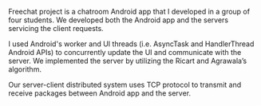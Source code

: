 Freechat project is a chatroom Android app that I developed in a group of four students. We developed both the Android app and the servers servicing the client requests.


I used Android's worker and UI threads (i.e. AsyncTask and HandlerThread Android APIs) to concurrently update the UI and communicate with the server. We implemented the server by utilizing the Ricart and Agrawala’s algorithm.


Our server-client distributed system uses TCP protocol to transmit and receive packages between Android app and the server.
